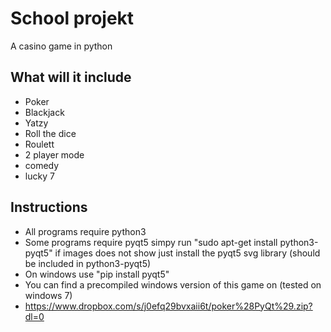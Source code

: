 # School projekt
A casino game in python

## What will it include
- Poker
- Blackjack
- Yatzy
- Roll the dice
- Roulett
- 2 player mode
- comedy
- lucky 7
## Instructions
- All programs require python3
- Some programs require pyqt5
simpy run "sudo apt-get install python3-pyqt5" if images does not show just install the pyqt5 svg library (should be included in python3-pyqt5)
- On windows use "pip install pyqt5"
- You can find a precompiled windows version of this game on (tested on windows 7)
- https://www.dropbox.com/s/j0efq29bvxaii6t/poker%28PyQt%29.zip?dl=0
